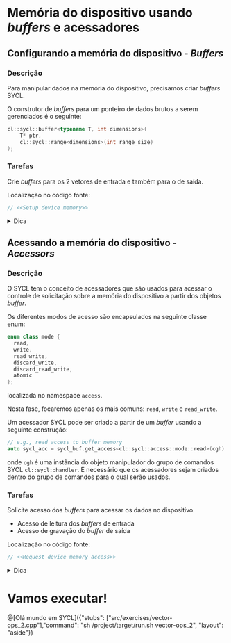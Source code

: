 #  Memória do dispositivo usando _buffers_ e acessadores

## Configurando a memória do dispositivo - **_Buffers_**

### Descrição

Para manipular dados na memória do dispositivo, precisamos criar _buffers_ SYCL.

O construtor de _buffers_ para um ponteiro de dados brutos a serem gerenciados é o seguinte:

```cpp
cl::sycl::buffer<typename T, int dimensions>(
    T* ptr, 
    cl::sycl::range<dimensions>(int range_size)
);
```

### Tarefas

Crie _buffers_ para os 2 vetores de entrada e também para o de saída.

Localização no código fonte:

```cpp
// <<Setup device memory>>
```

<details><summary>Dica</summary>
<p>

```cpp
// buffer for input 1
sycl::buffer<sycl::float4, 1> buf_a(&a, cl::sycl::range<1>{1});
```

</p>
</details>

## Acessando a memória do dispositivo - **_Accessors_**

### Descrição

O SYCL tem o conceito de acessadores que são usados para acessar o controle de solicitação sobre a memória do dispositivo a partir dos objetos _buffer_.

Os diferentes modos de acesso são encapsulados na seguinte classe enum:

```cpp
enum class mode { 
  read,
  write, 
  read_write, 
  discard_write, 
  discard_read_write,
  atomic
};
``` 
localizada no namespace `access`.

Nesta fase, focaremos apenas os mais comuns: `read`, `write` e `read_write`.

Um acessador SYCL pode ser criado a partir de um _buffer_ usando a seguinte construção:

```cpp
// e.g., read access to buffer memory
auto sycl_acc = sycl_buf.get_access<cl::sycl::access::mode::read>(cgh)
```

onde `cgh` é uma instância do objeto manipulador do grupo de comandos SYCL `cl::sycl::handler`. É necessário que os acessadores sejam criados dentro do grupo de comandos para o qual serão usados.

### Tarefas

Solicite acesso dos _buffers_ para acessar os dados no dispositivo.
- Acesso de leitura dos _buffers_ de entrada
- Acesso de gravação do _buffer_ de saída

Localização no código fonte:

```cpp
// <<Request device memory access>>
```

<details><summary>Dica</summary>
<p>

```cpp
// read accessor for the memory in `buf_a`
auto a_acc = buf_a.get_access<sycl::access::mode::read>(cgh);
```

</p>
</details>

# Vamos executar!

@[Olá mundo em SYCL]({"stubs": ["src/exercises/vector-ops_2.cpp"],"command": "sh /project/target/run.sh vector-ops_2", "layout": "aside"})
